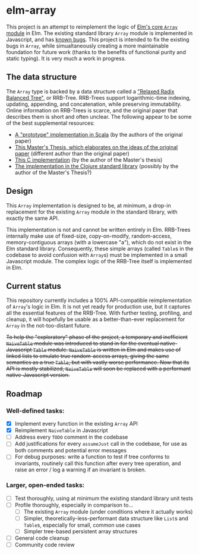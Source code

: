 # elm-array

This project is an attempt to reimplement the logic of [Elm's core `Array` module](http://package.elm-lang.org/packages/elm-lang/core/latest/Array) in Elm.  The existing standard library `Array` module is implemented in Javascript, and has [known bugs](https://github.com/elm-lang/core/issues?utf8=✓&q=is%3Aissue+is%3Aopen+arrays).  This project is intended to fix the existing bugs in `Array`, while simualtaneously creating a more maintainable foundation for future work (thanks to the benefits of functional purity and static typing).  It is very much a work in progress.

## The data structure

The `Array` type is backed by a data structure called a ["Relaxed Radix Balanced Tree"](http://infoscience.epfl.ch/record/169879/files/RMTrees.pdf), or RRB-Tree.  RRB-Trees support logarithmic-time indexing, updating, appending, and concatenation, while preserving immutability.  Online information on RRB-Trees is scarce, and the original paper that describes them is short and often unclear.  The following appear to be some of the best supplemental resources:

- [A "prototype" implementation in Scala](https://github.com/TiarkRompf/rrbtrees/blob/master/RRBVector.scala) (by the authors of the original paper)
- [This Master's Thesis, which elaborates on the ideas of the original paper](http://hypirion.com/thesis.pdf) (different author than the original paper)
- [This C implementation](https://github.com/hyPiRion/c-rrb) (by the author of the Master's thesis)
- [The implementation in the Clojure standard library](https://github.com/clojure/core.rrb-vector) (possibly by the author of the Master's Thesis?)

## Design

This `Array` implementation is designed to be, at minimum, a drop-in replacement for the existing `Array` module in the standard library, with exactly the same API.

This implementation is not and cannot be written entirely in Elm.  RRB-Trees internally make use of fixed-size, copy-on-modify, random-access, memory-contiguous arrays (with a lowercase "a"), which do not exist in the Elm standard library.   Consequently, these simple arrays (called `Table`s in the codebase to avoid confusion with `Array`s) must be implemented in a small Javascript module.  The complex logic of the RRB-Tree itself is implemented in Elm.

## Current status

This repository currently includes a 100% API-compatible reimplementation of `Array`'s logic in Elm.  It is not yet ready for production use, but it captures all the essential features of the RRB-Tree.  With further testing, profiling, and cleanup, it will hopefully be usable as a better-than-ever replacement for `Array` in the not-too-distant future.

~~To help the "exploratory" phase of the project, a temporary and inefficient `NaiveTable` module was introduced to stand in for the eventual native-Javascript `Table` module.  `NaiveTable` is written in Elm and makes use of linked lists to emulate true random-access arrays, giving the same semantics as a true `Table`, but with vastly worse performance.  Now that its API is mostly stabilized, `NaiveTable` will soon be replaced with a performant native-Javascript version.~~

## Roadmap

### Well-defined tasks:

- [X] Implement every function in the existing `Array` API
- [X] Reimplement `NaiveTable` in Javascript
- [ ] Address every `TODO` comment in the codebase
- [ ] Add justifications for every `assumeJust` call in the codebase, for use as both comments and potential error messages
- [ ] For debug purposes: write a function to test if tree conforms to invariants, routinely call this function after every tree operation, and raise an error / log a warning if an invariant is broken.

### Larger, open-ended tasks:

- [ ] Test thoroughly, using at minimum the existing standard library unit tests
- [ ] Profile thoroughly, especially in comparison to...
    - [ ] The existing `Array` module (under conditions where it actually works)
    - [ ] Simpler, theoretically-less-performant data structure like `List`s and `Table`s, especially for small, common use cases
    - [ ] Simpler tree-based persistent array structures
- [ ] General code cleanup
- [ ] Community code review
